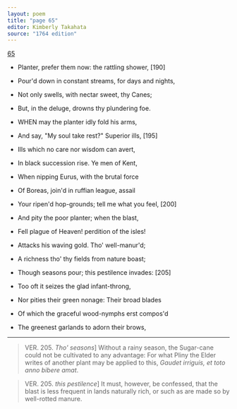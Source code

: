 ```yaml
---
layout: poem
title: "page 65"
editor: Kimberly Takahata
source: "1764 edition"
---
```



[65]()

- Planter, prefer them now: the rattling shower, [190]
- Pour'd down in constant streams, for days and nights,
- Not only swells, with nectar sweet, thy Canes;
- But, in the deluge, drowns thy plundering foe. 

- WHEN may the planter idly fold his arms,
- And say, "My soul take rest?" Superior ills, [195]
- Ills which no care nor wisdom can avert,
- In black succession rise. Ye men of Kent,
- When nipping Eurus, with the brutal force
- Of Boreas, join'd in ruffian league, assail
- Your ripen'd hop-grounds; tell me what you feel, [200]
- And pity the poor planter; when the blast,
- Fell plague of Heaven! perdition of the isles!
- Attacks his waving gold. Tho' well-manur'd;
- A richness tho' thy fields from nature boast;
- Though seasons pour; this pestilence invades: [205]
- Too oft it seizes the glad infant-throng,
- Nor pities their green nonage: Their broad blades
- Of which the graceful wood-nymphs erst compos'd
- The greenest garlands to adorn their brows,

---

> VER. 205. *Tho' seasons*\] Without a rainy season, the Sugar-cane could not be cultivated to any advantage: For what Pliny the Elder writes of another plant may be applied to this, *Gaudet irriguis, et toto anno bibere amat*.

> VER. 205. *this pestilence*\] It must, however, be confessed, that the blast is less frequent in lands naturally rich, or such as are made so by well-rotted manure.